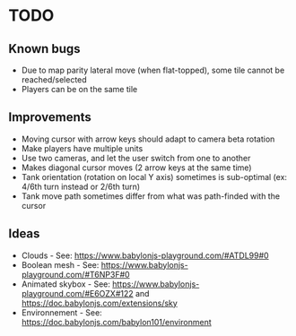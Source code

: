 # TODO

## Known bugs

* Due to map parity lateral move (when flat-topped), some tile cannot be reached/selected
* Players can be on the same tile

## Improvements

* Moving cursor with arrow keys should adapt to camera beta rotation
* Make players have multiple units
* Use two cameras, and let the user switch from one to another
* Makes diagonal cursor moves (2 arrow keys at the same time)
* Tank orientation (rotation on local Y axis) sometimes is sub-optimal (ex: 4/6th turn instead or 2/6th turn)
* Tank move path sometimes differ from what was path-finded with the cursor

## Ideas

* Clouds - See: https://www.babylonjs-playground.com/#ATDL99#0
* Boolean mesh - See: https://www.babylonjs-playground.com/#T6NP3F#0
* Animated skybox - See: https://www.babylonjs-playground.com/#E6OZX#122 and https://doc.babylonjs.com/extensions/sky
* Environnement - See: https://doc.babylonjs.com/babylon101/environment

